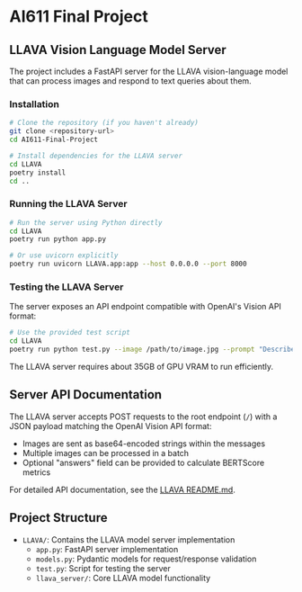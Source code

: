 # AI611 Final Project

## LLAVA Vision Language Model Server

The project includes a FastAPI server for the LLAVA vision-language model that can process images and respond to text queries about them.

### Installation

```bash
# Clone the repository (if you haven't already)
git clone <repository-url>
cd AI611-Final-Project

# Install dependencies for the LLAVA server
cd LLAVA
poetry install
cd ..
```

### Running the LLAVA Server

```bash
# Run the server using Python directly
cd LLAVA
poetry run python app.py

# Or use uvicorn explicitly
poetry run uvicorn LLAVA.app:app --host 0.0.0.0 --port 8000
```

### Testing the LLAVA Server

The server exposes an API endpoint compatible with OpenAI's Vision API format:

```bash
# Use the provided test script
cd LLAVA
poetry run python test.py --image /path/to/image.jpg --prompt "Describe this image in detail."
```

The LLAVA server requires about 35GB of GPU VRAM to run efficiently.

## Server API Documentation

The LLAVA server accepts POST requests to the root endpoint (`/`) with a JSON payload matching the OpenAI Vision API format:

- Images are sent as base64-encoded strings within the messages
- Multiple images can be processed in a batch
- Optional "answers" field can be provided to calculate BERTScore metrics

For detailed API documentation, see the [LLAVA README.md](LLAVA/README.md).

## Project Structure

- `LLAVA/`: Contains the LLAVA model server implementation
  - `app.py`: FastAPI server implementation
  - `models.py`: Pydantic models for request/response validation
  - `test.py`: Script for testing the server
  - `llava_server/`: Core LLAVA model functionality
